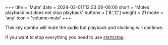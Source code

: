 +++
title = 'Mute'
date = 2024-02-01T12:33:06-08:00
short = 'Mutes playback but does not stop playback'
buttons = ['B','C']
weight = 21
mode = 'any'
icon = 'volume-mute'
+++

This key combo will mute the audio but playback and clocking will continue.

If you want to stop everything you need to use [start/stop](#startstop).